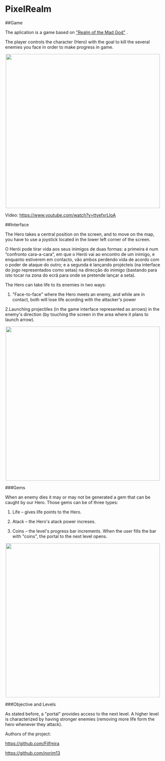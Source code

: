 # PixelRealm


##Game

The aplication is a game based on <a href="http://www.realmofthemadgod.com/">"Realm of the Mad God"</a> .

The player controls the character (Hero) with the goal  to kill the several enemies you face in order to make progress in
game.

<p align="center">
  <img src="http://i.imgur.com/H5sHvdX.png" width="500">
</p>

Video: https://www.youtube.com/watch?v=ttyefxrLIoA

##Interface

The Hero takes a central position on the screen, and to move on the map, you have to use a
joystick located in the lower left corner of the screen.

O Herói pode tirar vida aos seus inimigos de duas formas: a primeira é num
“confronto cara-a-cara”, em que o Herói vai ao encontro de um inimigo, e enquanto
estiverem em contacto, vão ambos perdendo vida de acordo com o poder de ataque
do outro; e a segunda é lançando projécteis (na interface do jogo representados como
setas) na direcção do inimigo (bastando para isto tocar na zona do ecrã para onde se
pretende lançar a seta).

The Hero can take life to its enemies in two ways:

1. "Face-to-face" where the Hero meets an enemy, and while
are in contact, both will lose life acording  with the attacker's power

2.Launching projectiles (in the  game interface represented as
arrows) in the enemy's direction (by touching the screen in the area where it
plans to launch arrow).

<p align="center">
  <img src="http://i.imgur.com/2u0sP1B.png" width="500">
</p>



###Gems

When an enemy dies it may or may not be generated a gem that can be
caught by our Hero. Those gems can be of three types:

1. Life – gives life points to the Hero.

2. Atack  – the Hero's atack power increses.

3. Coins – the level's progress bar increments. When the user fills the bar with "coins", the portal to the next level opens.

<p align="center">
  <img src="http://i.imgur.com/ItAoh0O.png" width="500">
</p>

###Objective and Levels

As stated before, a "portal" provides access to the next level. A higher level is characterized by having stronger enemies (removing more life form the hero whenever they attack).

Authors of the project:

https://github.com/Filfmira

https://github.com/norim13
